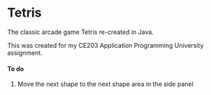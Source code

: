 # Tetris

The classic arcade game Tetris re-created in Java.

This was created for my CE203 Application Programming University assignment. 

#### To do
1. Move the next shape to the next shape area in the side panel
